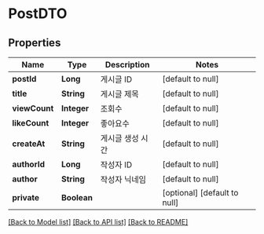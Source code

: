 # PostDTO

## Properties

| Name          | Type        | Description | Notes                        |
|---------------|-------------|-------------|------------------------------|
| **postId**    | **Long**    | 게시글 ID      | [default to null]            |
| **title**     | **String**  | 게시글 제목      | [default to null]            |
| **viewCount** | **Integer** | 조회수         | [default to null]            |
| **likeCount** | **Integer** | 좋아요수        | [default to null]            |
| **createAt**  | **String**  | 게시글 생성 시간   | [default to null]            |
| **authorId**  | **Long**    | 작성자 ID      | [default to null]            |
| **author**    | **String**  | 작성자 닉네임     | [default to null]            |
| **private**   | **Boolean** |             | [optional] [default to null] |

[[Back to Model list]](../API#documentation-for-models) [[Back to API list]](../API#documentation-for-api-endpoints) [[Back to README]](../API)

